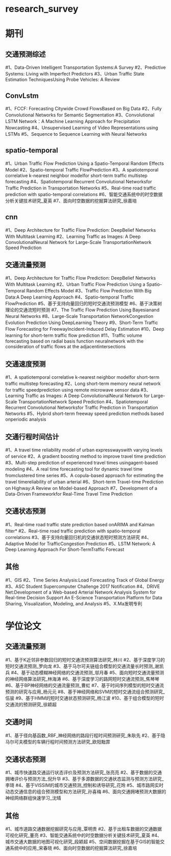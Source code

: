 # research_survey


# 期刊

## 交通预测综述

#1、Data-Driven Intelligent Transportation Systems:A Survey
#2、Predictive Systems: Living with Imperfect Predictors
#3、Urban Traffic State Estimation TechniquesUsing Probe Vehicles: A Review

## ConvLstm

#1、FCCF: Forecasting Citywide Crowd FlowsBased on Big Data
#2、Fully Convolutional Networks for Semantic Segmentation
#3、Convolutional LSTM Network：A Machine Learning Approach for Precipitation Nowcasting
#4、Unsupervised Learning of Video Representations using LSTMs
#5、Sequence to Sequence Learning with Neural Networks

## spatio-temporal

#1、Urban Traffic Flow Prediction Using a Spatio-Temporal Random Effects Model
#2、Spatio-temporal Traffic FlowPrediction
#3、A spatiotemporal correlative k-nearest neighbor modelfor short-term traffic multistep forecasting
#4、Spatiotemporal Recurrent Convolutional Networksfor Traffic Prediction in Transportation Networks
#5、Real-time road traffic prediction with spatio-temporal correlations
#6、智能交通系统中的时空数据分析关键技术研究_夏英
#7、面向时空数据的挖掘算法研究_徐嘉培

## cnn

#1、Deep Architecture for Traffic Flow Prediction: DeepBelief Networks With Multitask Learning
#2、Learning Traffic as Images: A Deep ConvolutionalNeural Network for Large-Scale TransportationNetwork Speed Prediction

## 交通流量预测

#1、Deep Architecture for Traffic Flow Prediction: DeepBelief Networks With Multitask Learning
#2、Urban Traffic Flow Prediction Using a Spatio-Temporal Random Effects Model
#3、Traffic Flow Prediction With Big Data:A Deep Learning Approach
#4、Spatio-temporal Traffic FlowPrediction
#5、基于支持向量回归的短时交通流预测模型
#6、基于决策树理论的交通流短时预测
#7、The Traffic Flow Prediction Using Bayesianand Neural Networks
#8、Large-Scale Transportation NetworkCongestion Evolution Prediction Using DeepLearning Theory
#9、Short-Term Traffic Flow Forecasting for FreewayIncident-Induced Delay Estimation
#10、Deep learning for short-term traffic flow prediction
#11、Traffic volume forecasting based on radial basis function neuralnetwork with the consideration of traffic flows at the adjacentintersections


## 交通速度预测

#1、A spatiotemporal correlative k-nearest neighbor modelfor short-term traffic multistep forecasting
#2、Long short-term memory neural network for traffic speedprediction using remote microwave sensor data
#3、Learning Traffic as Images: A Deep ConvolutionalNeural Network for Large-Scale TransportationNetwork Speed Prediction
#4、Spatiotemporal Recurrent Convolutional Networksfor Traffic Prediction in Transportation Networks
#5、Hybrid short-term freeway speed prediction methods based onperiodic analysis

## 交通行程时间估计

#1、A travel time reliability model of urban expresswayswith varying levels of service
#2、A gradient boosting method to improve travel time prediction
#3、Multi-step prediction of experienced travel times usingagent-based modeling
#4、A real time forecasting tool for dynamic travel time fromclustered time series
#5、A copula-based approach for estimating the travel timereliability of urban arterial
#6、Short-term Travel-time Prediction on Highway:A Review on Model-based Approach
#7、Development of a Data-Driven Frameworkfor Real-Time Travel Time Prediction

## 交通状态预测

#1、Real-time road traffic state prediction based onARIMA and Kalman filter*
#2、Real-time road traffic prediction with spatio-temporal correlations
#3、基于支持向量回归机的交通状态短时预测方法研究
#4、Adaptive Model for TrafficCongestion Prediction
#5、LSTM Network: A Deep Learning Approach For Short-TermTraffic Forecast

## 其他 

#1、GIS
#2、Time Series Analysis:Load Forecasting Track of Global Energy
#3、ASC Student Supercomputer Challenge 2017 Notification
#4、DRIVE Net:Development of a Web-based Arterial Network Analysis System for Real-time Decision Support An E-Science Transportation Platform for Data Sharing, Visualization, Modeling, and Analysis
#5、X.Ma发明专利



# 学位论文

## 交通流量预测 

#1、基于K近邻非参数回归的短时交通流预测算法研究_林川
#2、基于深度学习的短时交通流预测_罗向龙
#3、基于马尔可夫链组合模型的交通流量长时预测_谢凯兵
#4、基于动态模糊神经网络的交通流预测_邬月春
#5、面向短时交通流量预测的神经网络算法研究_林海涛
#6、基于深度学习的路网短时交通流预测_焦琴琴
#6、基于BP神经网络的交通流量预测_曹虹
#7、基于时间序列模型的短时交通流预测的研究与应用_杨元元
#8、基于神经网络和SVM的短时交通流组合预测研究_伍骏
#9、基于HMM的短时交通状态预测研究_杨江波
#10、基于组合模型的短时交通流的预测研究_徐颖超

## 交通时间

#1、基于径向基函数_RBF_神经网络的路段行程时间预测研究_朱耿先
#2、基于隐马尔可夫模型的车辆行程时间预测方法研究_欧阳黜霏

## 交通状态预测

#1、城市快速路交通运行状态评价及预测方法研究_张亮亮
#2、基于数据的交通拥堵评价与预测方法_倪升华
#3、基于多源数据的交通状态监测与预测方法研究_李琦
#4、基于VISSIM的城市交通预测_控制和诱导研究_花玲
#5、城市路网实时动态交通信息的组合预测模型和方法研究_孙喜梅
#6、面向交通拥堵预测大数据的神经网络群组快速学习_沈晴


## 其他

#1、城市道路交通数据挖掘研究与应用_覃明贵
#2、基于出租车数据的交通数据可视化研究_董亮
#3、智能交通系统中的时空数据分析关键技术研究_夏英
#4、城市交通大数据的地图可视化研究_段颖超
#5、空间数据挖掘在基于GIS的智能交通系统中的应用_宋春晓
#6、面向时空数据的挖掘算法研究_徐嘉培
